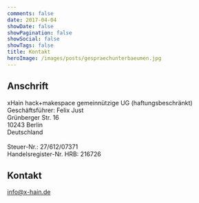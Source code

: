 ```yaml
---
comments: false
date: 2017-04-04
showDate: false
showPagination: false
showSocial: false
showTags: false
title: Kontakt
heroImage: /images/posts/gespraechunterbaeumen.jpg
---
```


## Anschrift
xHain hack+makespace gemeinnützige UG (haftungsbeschränkt)</br>
Geschäftsführer: Felix Just</br>
Grünberger Str. 16</br>
10243 Berlin</br>
Deutschland</br>
</br>
Steuer-Nr.: 27/612/07371</br> 
Handelsregister-Nr. HRB: 216726</br>

## Kontakt
[info@x-hain.de](mailto:info@x-hain.de)

